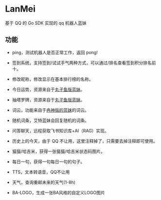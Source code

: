 # LanMei

基于 QQ 的 Go SDK 实现的 qq 机器人蓝妹

## 功能

- ping，测试机器人是否正常工作，返回 pong!

- 签到系统，支持签到/试试手气两种方式，可以通过/排名查看签到积分排名前十。

- 修改昵称，修改显示在基本排行榜的名称。

- 今日运势，资源来自于[丸子鱼版蓝妹](https://github.com/LanshanTeam/Lanmei-QQbot-V2)。

- 抽塔罗牌，资源来自于[丸子鱼版蓝妹](https://github.com/LanshanTeam/Lanmei-QQbot-V2)。

- 词云，功能来自于[冉神版的蓝妹](https://github.com/jizizr/LanMei)的词云。

- 随机词条，艾特蓝妹会回复随机的词条。

- 问答聊天，远程获取飞书知识库+AI（RAG）实现。

- 历史上的今天，由于 QQ 不让用，这里注释掉了，只需要去掉注释即可使用。

- 猫猫/哈吉米，获得一张猫猫/哈吉米状态码图片。

- 每日一句，获得一句每日一句的句子。

- TTS，文本转语音，QQ不让用

- 天气，查询重邮未来的天气(1-8h)

- BA-LOGO，生成一张BA风格的自定义LOGO图片
